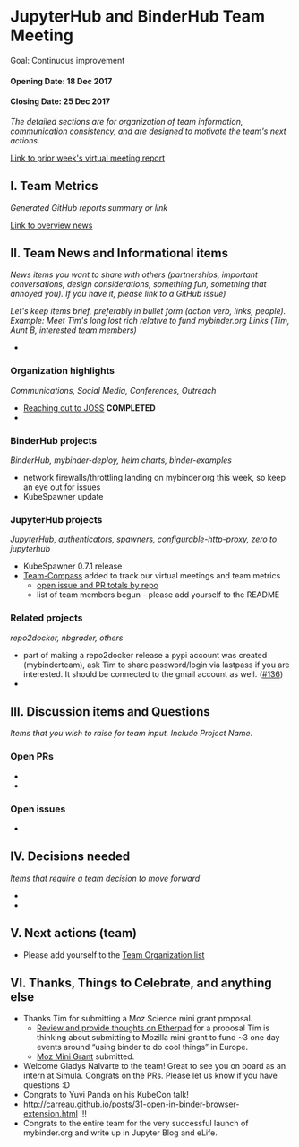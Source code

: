 # JupyterHub and BinderHub Team Meeting 

Goal: Continuous improvement

#### Opening Date: 18 Dec 2017

#### Closing Date: 25 Dec 2017

*The detailed sections are for organization of  team information, communication consistency, and are designed to motivate the team's next actions.* 

[Link to prior week's virtual meeting report](https://github.com/jupyterhub/team-compass/tree/master/docs/weekly-reports)

## I. Team Metrics

*Generated GitHub reports summary or link*

[Link to overview news](https://github.com/willingc/pulse_news/blob/master/2017-12-19_jupyterhub.md)

## II. Team News and Informational items

*News items you want to share with others (partnerships, important conversations, design considerations, something fun, something that annoyed you). If you have it, please link to a GitHub issue)*

*Let's keep items brief, preferably in bullet form (action verb, links, people). Example:  Meet Tim's long lost rich relative to fund mybinder.org Links (Tim, Aunt B, interested team members)*

- 

### Organization highlights

*Communications, Social Media, Conferences, Outreach*

- [Reaching out to JOSS](https://github.com/openjournals/joss/issues/360) **COMPLETED**
- 

### BinderHub projects

*BinderHub, mybinder-deploy, helm charts, binder-examples*

- network firewalls/throttling landing on mybinder.org this week, so keep an eye out for issues
- KubeSpawner update

### JupyterHub projects

*JupyterHub, authenticators, spawners, configurable-http-proxy, zero to jupyterhub*

- KubeSpawner 0.7.1 release
- [Team-Compass](https://github.com/jupyterhub/team-compass) added to track our virtual meetings and team metrics 
    - [open issue and PR totals by repo](https://github.com/jupyterhub/team-compass#issues-and-pr-tracking)
    - list of team members begun - please add yourself to the README

### Related projects

*repo2docker, nbgrader, others*

- part of making a repo2docker release a pypi account was created (mybinderteam), ask Tim to share password/login via lastpass if you are interested. It should be connected to the gmail account as well. ([#136](https://github.com/jupyter/repo2docker/issues/136#issuecomment-343586238))
-

## III. Discussion items and Questions

*Items that you wish to raise for team input. Include Project Name.*

### Open PRs

-
-

### Open issues

-

## IV. Decisions needed
*Items that require a team decision to move forward*

-
-

## V. Next actions (team)

- Please add yourself to the [Team Organization list](https://github.com/jupyterhub/team-compass)

## VI. Thanks, Things to Celebrate, and anything else

- Thanks Tim for submitting a Moz Science mini grant proposal.
    - [Review and provide thoughts on Etherpad](https://public.etherpad-mozilla.org/p/moz-mini-grant-binder-2017) for a proposal Tim is thinking about submitting to Mozilla mini grant to fund ~3 one day events around “using binder to do cool things” in Europe.
    - [Moz Mini Grant](https://public.etherpad-mozilla.org/p/binder-moz-mini2017) submitted.
- Welcome Gladys Nalvarte to the team! Great to see you on board as an intern at Simula. Congrats on the PRs. Please let us know if you have questions :D
- Congrats to Yuvi Panda on his KubeCon talk!
- http://carreau.github.io/posts/31-open-in-binder-browser-extension.html !!!
- Congrats to the entire team for the very successful launch of mybinder.org and write up in Jupyter Blog and eLife.
